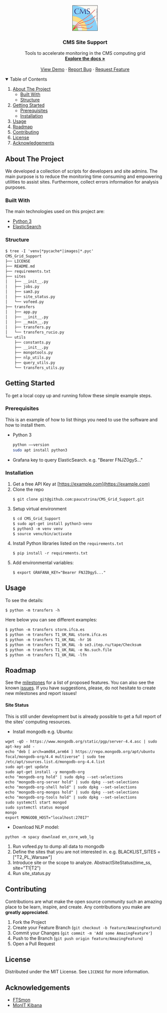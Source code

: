 
<!-- [![Contributors][contributors-shield]][contributors-url]
[![Forks][forks-shield]][forks-url]
[![Stargazers][stars-shield]][stars-url]
[![Issues][issues-shield]][issues-url]
[![MIT License][license-shield]][license-url]
[![LinkedIn][linkedin-shield]][linkedin-url]-->



<!-- PROJECT LOGO -->
<br />
<p align="center">
  <a href="https://github.com/4quarks/CMS_Grid_Support">
    <img src="images/index.jpeg" alt="Logo" width="80" height="80">
  </a>

  <h3 align="center">CMS Site Support</h3>

  <p align="center">
    Tools to accelerate monitoring in the CMS computing grid
    <br />
    <a href="https://github.com/4quarks/CMS_Grid_Support/documents"><strong>Explore the docs »</strong></a>
    <br />
    <br />
    <a href="#usage">View Demo</a>
    ·
    <a href="https://github.com/4quarks/CMS_Grid_Support/issues">Report Bug</a>
    ·
    <a href="https://github.com/4quarks/CMS_Grid_Support/milestones">Request Feature</a>
  </p>
</p>



<!-- TABLE OF CONTENTS -->
<details open="open">
  <summary>Table of Contents</summary>
  <ol>
    <li>
      <a href="#about-the-project">About The Project</a>
      <ul>
        <li><a href="#built-with">Built With</a></li>
        <li><a href="#structure">Structure</a></li>
      </ul>
    </li>
    <li>
      <a href="#getting-started">Getting Started</a>
      <ul>
        <li><a href="#prerequisites">Prerequisites</a></li>
        <li><a href="#installation">Installation</a></li>
      </ul>
    </li>
    <li><a href="#usage">Usage</a></li>
    <li><a href="#roadmap">Roadmap</a></li>
    <li><a href="#contributing">Contributing</a></li>
    <li><a href="#license">License</a></li>
    <li><a href="#acknowledgements">Acknowledgements</a></li>
  </ol>
</details>



<!-- ABOUT THE PROJECT -->
## About The Project

<!-- [![Product Name Screen Shot][product-screenshot]](https://example.com) -->
We developed a collection of scripts for developers and site admins. 
The main purpose is to reduce the monitoring time consuming and empowering utilities to assist sites.
Furthermore, collect errors information for analysis purposes. 

### Built With
The main technologies used on this project are:
* [Python 3](https://www.python.org/)
* [ElasticSearch](https://www.elastic.co/)

### Structure
```
$ tree -I 'venv|*pycache*|images|*.pyc'
CMS_Grid_Support
├── LICENSE
├── README.md
├── requirements.txt
├── sites
│   ├── __init__.py
│   ├── jobs.py
│   ├── sam3.py
│   ├── site_status.py
│   └── vofeed.py
├── transfers
│   ├── app.py
│   ├── __init__.py
│   ├── __main__.py
│   ├── transfers.py
│   └── transfers_rucio.py
└── utils
    ├── constants.py
    ├── __init__.py
    ├── mongotools.py
    ├── nlp_utils.py
    ├── query_utils.py
    └── transfers_utils.py
```

<!-- GETTING STARTED -->
## Getting Started

To get a local copy up and running follow these simple example steps.

### Prerequisites

This is an example of how to list things you need to use the software and how to install them.
* Python 3
  ```sh
  python ––version
  sudo apt install python3
  ```
* Grafana key to query ElasticSearch. e.g. "Bearer FNJZ0gyS..." 

### Installation

1. Get a free API Key at [https://example.com](https://example.com)
2. Clone the repo
   ```shell script
   $ git clone git@github.com:paucutrina/CMS_Grid_Support.git
   ```
3. Setup virtual environment
    ```shell script
    $ cd CMS_Grid_Support
    $ sudo apt-get install python3-venv
    $ python3 -m venv venv
    $ source venv/bin/activate
    ```
4. Install Python libraries listed on the `requirements.txt`
   ```shell script
   $ pip install -r requirements.txt
   ```
5. Add environmental variables:
    ```shell script
    $ export GRAFANA_KEY="Bearer FNJZ0gyS..."
    ```

<!-- USAGE EXAMPLES -->
## Usage
To see the details:
```
$ python -m transfers -h
```
Here below you can see different examples:
```
$ python -m transfers storm.ifca.es
$ python -m transfers T1_UK_RAL storm.ifca.es
$ python -m transfers T1_UK_RAL -hr 16
$ python -m transfers T1_UK_RAL -b se3.itep.ru/tape/Checksum
$ python -m transfers T1_UK_RAL -e No.such.file
$ python -m transfers T1_UK_RAL -lfn
```



<!-- ROADMAP -->
## Roadmap

See the [milestones](https://github.com/4quarks/CMS_Grid_Support/milestones) for a list of proposed features.
You can also see the known [issues](https://github.com/4quarks/CMS_Grid_Support/issues). 
If you have suggestions, please, do not hesitate to create new milestones and report issues! 

#### Site Status 
This is still under development but is already possible to get a full report of the sites' computing resources.

- Install mongodb e.g. Ubuntu:
```
wget -qO - https://www.mongodb.org/static/pgp/server-4.4.asc | sudo apt-key add -
echo "deb [ arch=amd64,arm64 ] https://repo.mongodb.org/apt/ubuntu focal/mongodb-org/4.4 multiverse" | sudo tee /etc/apt/sources.list.d/mongodb-org-4.4.list
sudo apt-get update
sudo apt-get install -y mongodb-org
echo "mongodb-org hold" | sudo dpkg --set-selections
echo "mongodb-org-server hold" | sudo dpkg --set-selections
echo "mongodb-org-shell hold" | sudo dpkg --set-selections
echo "mongodb-org-mongos hold" | sudo dpkg --set-selections
echo "mongodb-org-tools hold" | sudo dpkg --set-selections
sudo systemctl start mongod
sudo systemctl status mongod
mongo
export MONGODB_HOST="localhost:27017"
```
- Download NLP model:
```
python -m spacy download en_core_web_lg
```
1. Run vofeed.py to dump all data to mongodb
2. Define the sites that you are not interested in. e.g. BLACKLIST_SITES = ["T2_PL_Warsaw"]
3. Introduce site or the scope to analyze. AbstractSiteStatus(time_ss, site="T1|T2")
4. Run site_status.py


<!-- CONTRIBUTING -->
## Contributing

Contributions are what make the open source community such an amazing place to be learn, inspire, and create. Any contributions you make are **greatly appreciated**.

1. Fork the Project
2. Create your Feature Branch (`git checkout -b feature/AmazingFeature`)
3. Commit your Changes (`git commit -m 'Add some AmazingFeature'`)
4. Push to the Branch (`git push origin feature/AmazingFeature`)
5. Open a Pull Request



<!-- LICENSE -->
## License

Distributed under the MIT License. See `LICENSE` for more information.

<!-- ACKNOWLEDGEMENTS -->
## Acknowledgements
* [FTSmon](https://fts3.cern.ch:8449/fts3/ftsmon/#/)
* [MonIT Kibana](https://monit-kibana.cern.ch)


<!-- MARKDOWN LINKS & IMAGES -->
<!-- https://www.markdownguide.org/basic-syntax/#reference-style-links -->
<!-- [contributors-url]: https://github.com/4quarks/CMS_Grid_Support/graphs/contributors
[contributors-shield]: https://img.shields.io/github/contributors/othneildrew/Best-README-Template.svg?style=for-the-badge
[forks-shield]: https://img.shields.io/github/forks/othneildrew/Best-README-Template.svg?style=for-the-badge
[forks-url]: https://github.com/othneildrew/Best-README-Template/network/members
[stars-shield]: https://img.shields.io/github/stars/othneildrew/Best-README-Template.svg?style=for-the-badge
[stars-url]: https://github.com/othneildrew/Best-README-Template/stargazers
[issues-shield]: https://img.shields.io/github/issues/othneildrew/Best-README-Template.svg?style=for-the-badge
[issues-url]: https://github.com/othneildrew/Best-README-Template/issues
[license-shield]: https://img.shields.io/github/license/othneildrew/Best-README-Template.svg?style=for-the-badge
[license-url]: https://github.com/othneildrew/Best-README-Template/blob/master/LICENSE.txt
[linkedin-shield]: https://img.shields.io/badge/-LinkedIn-black.svg?style=for-the-badge&logo=linkedin&colorB=555
[linkedin-url]: https://linkedin.com/in/othneildrew
[product-screenshot]: images/screenshot.png -->
